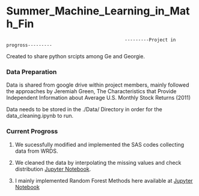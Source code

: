 # Summer_Machine_Learning_in_Math_Fin
                                                ---------Project in progross---------

Created to share python srcipts among Ge and Georgie.

### Data Preparation

Data is shared from google drive within project members, mainly followed the approaches by Jeremiah Green, The Characteristics that Provide Independent Information about Average U.S. Monthly Stock Returns (2011)

Data needs to be stored in the ./Data/ Directory in order for the data_cleaning.ipynb to run.

### Current Progross
  1. We sucessfully modified and implemented the SAS codes collecting data from WRDS.

  2. We cleaned the data by interpolating the missing values and check distribution [Jupyter Notebook](https://github.com/LeonCaesa/Summer_Machine_Learning_in_Math_Fin/blob/master/data_cleaning/data_cleanning.ipynb).

  3. I mainly implemented Random Forest Methods here available at [Jupyter Notebook](https://github.com/LeonCaesa/Summer_Machine_Learning_in_Math_Fin/blob/master/Random_Forest.ipynb)
